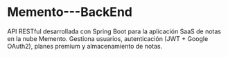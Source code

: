 # Memento---BackEnd
API RESTful desarrollada con Spring Boot para la aplicación SaaS de notas en la nube Memento. Gestiona usuarios, autenticación (JWT + Google OAuth2), planes premium y almacenamiento de notas.
